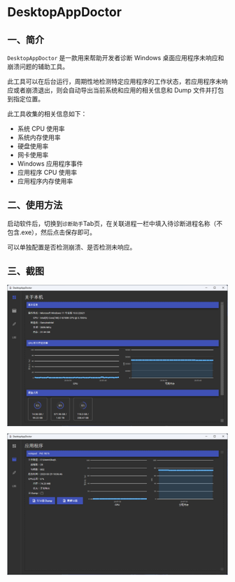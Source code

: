 # DesktopAppDoctor



## 一、简介

`DesktopAppDoctor` 是一款用来帮助开发者诊断 Windows 桌面应用程序未响应和崩溃问题的辅助工具。

此工具可以在后台运行，周期性地检测特定应用程序的工作状态，若应用程序未响应或者崩溃退出，则会自动导出当前系统和应用的相关信息和 Dump 文件并打包到指定位置。

此工具收集的相关信息如下：

- 系统 CPU 使用率
- 系统内存使用率
- 硬盘使用率
- 网卡使用率
- Windows 应用程序事件
- 应用程序 CPU 使用率
- 应用程序内存使用率

## 二、使用方法

启动软件后，切换到`诊断助手`Tab页，在关联进程一栏中填入待诊断进程名称（不包含.exe），然后点击保存即可。

可以单独配置是否检测崩溃、是否检测未响应。

## 三、截图

![image-20230329180606810](.\imgs\image-20230329180606810.png)

![image-20230329180822004](.\imgs\image-20230329180822004.png)
